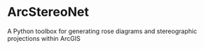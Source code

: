 # ArcStereoNet
A Python toolbox for generating rose diagrams and stereographic projections within ArcGIS
